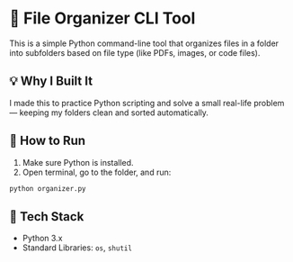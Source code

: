 # 📂 File Organizer CLI Tool

This is a simple Python command-line tool that organizes files in a folder into subfolders based on file type (like PDFs, images, or code files).

## 💡 Why I Built It
I made this to practice Python scripting and solve a small real-life problem — keeping my folders clean and sorted automatically.

## 🚀 How to Run
1. Make sure Python is installed.
2. Open terminal, go to the folder, and run:
```bash
python organizer.py
```

## 🧰 Tech Stack
- Python 3.x
- Standard Libraries: `os`, `shutil`
